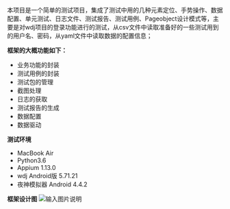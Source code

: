 本项目是一个简单的测试项目，集成了测试中用的几种元素定位、手势操作、数据配置、单元测试、日志文件、测试报告、测试用例、Pageobject设计模式等，主要是对wdj项目的登录功能进行的测试，从csv文件中读取准备好的一些测试用到的用户名、密码，从yaml文件中读取数据的配置信息；

 **框架的大概功能如下：** 
- 业务功能的封装
- 测试用例的封装
- 测试包的管理
- 截图处理
- 日志的获取
- 测试报告的生成
- 数据配置
- 数据驱动

 **测试环境** 
- MacBook Air
- Python3.6
- Appium 1.13.0
- wdj Android版 5.71.21
- 夜神模拟器 Android 4.4.2

 **框架设计图** 
![输入图片说明](https://images.gitee.com/uploads/images/2019/0925/155109_d9c71999_638207.png "wdj自动化测试框架思路图.png")